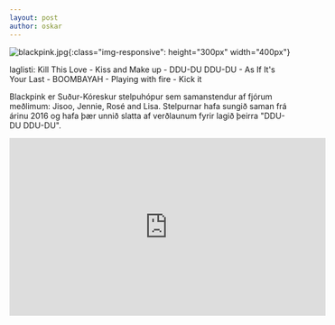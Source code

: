 ```yaml
---
layout: post
author: oskar
---
```

![blackpink.jpg](vef2lokaverk/assets/blackpink.png){:class="img-responsive": height="300px" width="400px"}

laglisti: Kill This Love - Kiss and Make up - DDU-DU DDU-DU - As If It's Your Last - BOOMBAYAH - Playing with fire - Kick it 

Blackpink er Suður-Kóreskur stelpuhópur sem samanstendur af fjórum meðlimum: Jisoo, Jennie, Rosé and Lisa. Stelpurnar hafa sungið saman frá árinu 2016 og hafa þær unnið slatta af verðlaunum fyrir lagið þeirra "DDU-DU DDU-DU".

<iframe class="video" width="560" height="315" src="https://www.youtube.com/embed/IHNzOHi8sJs" frameborder="0" allow="accelerometer; autoplay; encrypted-media; gyroscope; picture-in-picture" allowfullscreen></iframe>